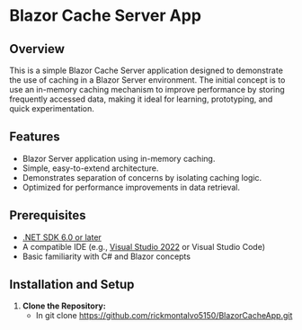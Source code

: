 # Blazor Cache Server App

## Overview
This is a simple Blazor Cache Server application designed to demonstrate the use of caching in a Blazor Server environment. 
The initial concept is to use an in-memory caching mechanism to improve performance by storing frequently accessed data, 
making it ideal for learning, prototyping, and quick experimentation.

## Features
- Blazor Server application using in-memory caching.
- Simple, easy-to-extend architecture.
- Demonstrates separation of concerns by isolating caching logic.
- Optimized for performance improvements in data retrieval.

## Prerequisites
- [.NET SDK 6.0 or later](https://dotnet.microsoft.com/download)
- A compatible IDE (e.g., [Visual Studio 2022](https://visualstudio.microsoft.com/) or Visual Studio Code)
- Basic familiarity with C# and Blazor concepts

## Installation and Setup
1. **Clone the Repository:**
   - In git clone https://github.com/rickmontalvo5150/BlazorCacheApp.git
